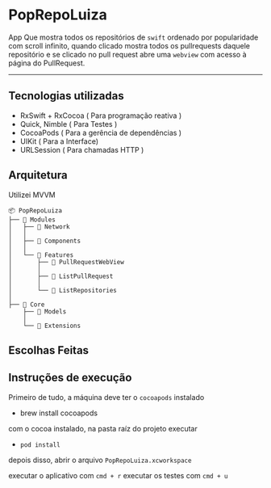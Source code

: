 # PopRepoLuiza
App Que mostra todos os repositórios de `swift` ordenado por popularidade com scroll infinito, 
quando clicado mostra todos os pullrequests daquele repositório e se clicado no pull request abre uma `webview` com acesso à página do PullRequest.

------

## Tecnologias utilizadas
- RxSwift + RxCocoa ( Para programação reativa )
- Quick, Nimble ( Para Testes )
- CocoaPods ( Para a gerência de dependências )
- UIKit ( Para a Interface)
- URLSession ( Para chamadas HTTP )

## Arquitetura
Utilizei MVVM
```
📦 PopRepoLuiza
├── 📂 Modules
│   ├── 📂 Network
│   │
│   ├── 📂 Components
│   │
│   └── 📂 Features
│       ├── 📂 PullRequestWebView
│       │
│       ├── 📂 ListPullRequest
│       │
│       └── 📂 ListRepositories
│
├── 📂 Core
    ├── 📂 Models
    │
    └── 📂 Extensions

```

## Escolhas Feitas

## Instruções de execução
Primeiro de tudo, a máquina deve ter o `cocoapods` instalado
- brew install cocoapods

com o cocoa instalado, na pasta raíz do projeto executar
- `pod install`

depois disso, abrir o arquivo `PopRepoLuiza.xcworkspace`

executar o aplicativo com `cmd + r`
executar os testes com `cmd + u`





